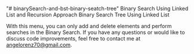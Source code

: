 "# binarySearch-and-bst-binary-seatch-tree" 
Binary Search Using Linked List and Recursion Approach
Binary Search Tree Using Linked List

With this menu, you can only add and delete elements and perform searches in the Binary Search. If you have any questions or would like to discuss code improvements, feel free to contact me at angelorenz70@gmail.com.

